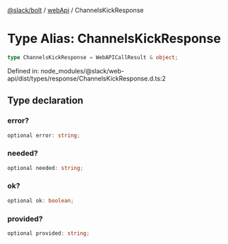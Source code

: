 [@slack/bolt](../../../../index.md) / [webApi](../index.md) / ChannelsKickResponse

# Type Alias: ChannelsKickResponse

```ts
type ChannelsKickResponse = WebAPICallResult & object;
```

Defined in: node\_modules/@slack/web-api/dist/types/response/ChannelsKickResponse.d.ts:2

## Type declaration

### error?

```ts
optional error: string;
```

### needed?

```ts
optional needed: string;
```

### ok?

```ts
optional ok: boolean;
```

### provided?

```ts
optional provided: string;
```

